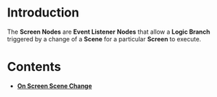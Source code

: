 # Introduction

The **Screen Nodes** are **Event Listener** **Nodes** that allow a **Logic Branch** triggered by a change of a **Scene** for a particular **Screen** to execute.

# Contents

* [**On Screen Scene Change**](onscreenscenechange.md)
